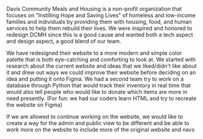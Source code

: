Davis Community Meals and Housing is a non-profit organization that focuses on "Instilling Hope and Saving Lives" of homeless and 
low-income families and individuals by providing them with housing, food, and human services to help them rebuild their lives. 
We were inspired and honored to redesign DCMH since this is a good cause and wanted both a tech aspect and design aspect, a good blend of our team.

We have redesigned their website to a more modern and simple color palette that is both eye-catching and comforting to look at. 
We started with research about the current website and ideas that we liked/didn't like about it and drew out ways we could improve their website before deciding on an idea
and putting it onto Figma. We had a second team try to work on a database through Python that would track their inventory in real time that would also tell people who would like to donate which items are more in need presently. 
(For fun: we had our coders learn HTML and try to recreate the website on Figma)

If we are allowed to continue working on the website, we would like to create a way for the admin and public view to be different and be able to work more on the website to include more of the original website and navs
